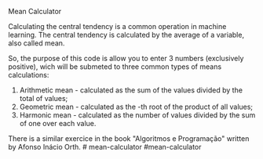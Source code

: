 Mean Calculator

Calculating the central tendency is a common operation in machine learning. 
The central tendency is calculated by the average of a variable, also called mean.

So, the purpose of this code is allow you to enter 3 numbers (exclusively positive),  wich will be submeted to three common types of means calculations:
1. Arithmetic mean - calculated as the sum of the values divided by the total of values;
2. Geometric mean - calculated as the -th root of the product of all values;
3. Harmonic mean - calculated as the number of values divided by the sum of one over each value.

There is a similar exercice in the book "Algoritmos e Programação" written by Afonso Inácio Orth. # mean-calculator
#mean-calculator

